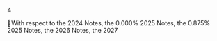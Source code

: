 4

With respect to the 2024 Notes, the 0.000% 2025 Notes, the 0.875% 2025 Notes, the 2026 Notes, the 2027